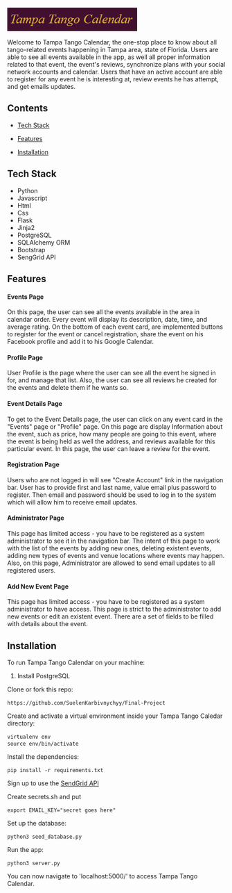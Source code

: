 ![Tampa Tango Calendar](static/img/doc/logo.PNG)



Welcome to Tampa Tango Calendar, the one-stop place to know about all tango-related events happening in Tampa area, state of Florida. 
Users are able to see all events available in the app, as well all proper information related to that event, the event's reviews, synchronize plans with your social network accounts and calendar. Users that have an active account are able to register for any event he is interesting at, review events he has attempt, and get emails updates.
  
  

## Contents

* [Tech Stack](#tech-stack)

* [Features](#features)

* [Installation](#install)

  

## <a name="tech-stack"></a>Tech Stack

* Python
* Javascript 
* Html
* Css
* Flask
* Jinja2
* PostgreSQL
* SQLAlchemy ORM
* Bootstrap
* SengGrid API


  

## <a name="features"></a>Features

  
  

#### Events Page

On this page, the user can see all the events available in the area in calendar order. Every event will display its description, date, time, and average rating. On the bottom of each event card, are implemented buttons to register for the event or cancel registration, share the event on his Facebook profile and add it to his Google Calendar. 



#### Profile Page

User Profile is the page where the user can see all the event he signed in for, and manage that list. Also, the user can see all reviews he created for the events and delete them if he wants so.
  

#### Event Details Page

To get to the Event Details page, the user can click on any event card in the "Events" page or "Profile" page. On this page are display Information about the event, such as price, how many people are going to this event, where the event is being held as well the address, and reviews available for this particular event. In this page, the user can leave a review for the event.

  

#### Registration Page

Users who are not logged in will see "Create Account" link in the navigation bar. User has to provide first and last name, value email plus password to register. Then email and password should be used to log in to the system which will allow him to receive email updates. 

  
#### Administrator Page

This page has limited access - you have to be registered as a system administrator to see it in the navigation bar. The intent of this page to work with the list of the events by adding new ones, deleting existent events, adding new types of events and venue locations where events may happen.
Also, on this page, Administrator are allowed to send email updates to all registered users. 

#### Add New Event Page
This page has limited access - you have to be registered as a system administrator to have access. This page is strict to the administrator to add new events or edit an existent event. There are a set of fields to be filled with details about the event.

## <a name="install"></a>Installation

To run Tampa Tango Calendar on your machine:

  

1) Install PostgreSQL

  

Clone or fork this repo:

```
https://github.com/SuelenKarbivnychyy/Final-Project
```

  

Create and activate a virtual environment inside your Tampa Tango Caledar directory:

```
virtualenv env
source env/bin/activate
```

  

Install the dependencies:

```
pip install -r requirements.txt
```

  

Sign up to use the [SendGrid API](https://sendgrid.com/)

Create secrets.sh and put 
```
export EMAIL_KEY="secret goes here"
```

  

Set up the database:

  

```
python3 seed_database.py
```

  

Run the app:

  

```
python3 server.py
```

  

You can now navigate to 'localhost:5000/' to access Tampa Tango Calendar.